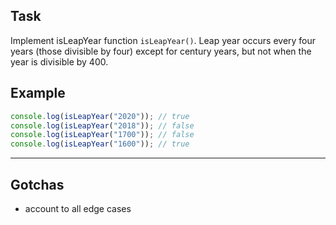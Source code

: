 ## Task

Implement isLeapYear function `isLeapYear()`. Leap year occurs every four years (those divisible by four) except for century years, but not when the year is divisible by 400.

## Example

```js
console.log(isLeapYear("2020")); // true
console.log(isLeapYear("2018")); // false
console.log(isLeapYear("1700")); // false
console.log(isLeapYear("1600")); // true
```

---

## Gotchas

- account to all edge cases

